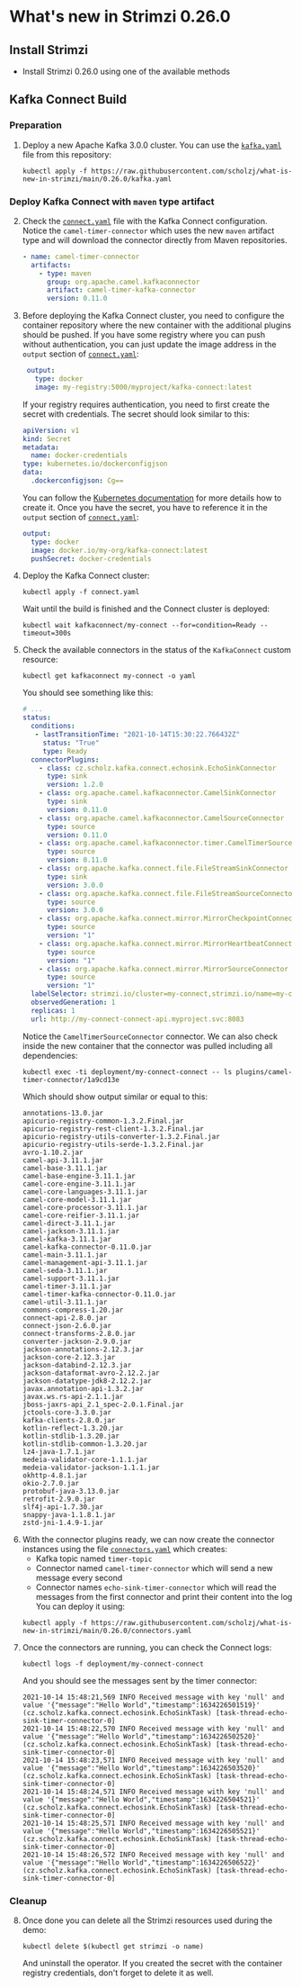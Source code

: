 # What's new in Strimzi 0.26.0

## Install Strimzi

* Install Strimzi 0.26.0 using one of the available methods

## Kafka Connect Build

### Preparation

1. Deploy a new Apache Kafka 3.0.0 cluster.
   You can use the [`kafka.yaml`](./kafka.yaml) file from this repository:
   ```
   kubectl apply -f https://raw.githubusercontent.com/scholzj/what-is-new-in-strimzi/main/0.26.0/kafka.yaml
   ```

### Deploy Kafka Connect with `maven` type artifact

2. Check the [`connect.yaml`](./connect.yaml) file with the Kafka Connect configuration.
   Notice the `camel-timer-connector` which uses the new `maven` artifact type and will download the connector directly from Maven repositories.
   ```yaml
   - name: camel-timer-connector
     artifacts:
       - type: maven
         group: org.apache.camel.kafkaconnector
         artifact: camel-timer-kafka-connector
         version: 0.11.0
    ```
3. Before deploying the Kafka Connect cluster, you need to configure the container repository where the new container with the additional plugins should be pushed.
   If you have some registry where you can push without authentication, you can just update the image address in the `output` section of [`connect.yaml`](./connect.yaml):
   ```yaml
    output:
      type: docker
      image: my-registry:5000/myproject/kafka-connect:latest
   ```
   If your registry requires authentication, you need to first create the secret with credentials.
   The secret should look similar to this:
   ```yaml
   apiVersion: v1
   kind: Secret
   metadata:
     name: docker-credentials
   type: kubernetes.io/dockerconfigjson
   data:
     .dockerconfigjson: Cg==
   ```
   You can follow the [Kubernetes documentation](https://kubernetes.io/docs/tasks/configure-pod-container/pull-image-private-registry) for more details how to create it.
   Once you have the secret, you have to reference it in the `output` section of [`connect.yaml`](./connect.yaml):
   ```yaml
   output:
     type: docker
     image: docker.io/my-org/kafka-connect:latest
     pushSecret: docker-credentials
   ```
4. Deploy the Kafka Connect cluster:
   ```
   kubectl apply -f connect.yaml
   ```
   Wait until the build is finished and the Connect cluster is deployed:
   ```
   kubectl wait kafkaconnect/my-connect --for=condition=Ready --timeout=300s
   ```
5. Check the available connectors in the status of the `KafkaConnect` custom resource:
   ```
   kubectl get kafkaconnect my-connect -o yaml
   ```
   You should see something like this:
   ```yaml
   # ...
   status:
     conditions:
      - lastTransitionTime: "2021-10-14T15:30:22.766432Z"
        status: "True"
        type: Ready
     connectorPlugins:
       - class: cz.scholz.kafka.connect.echosink.EchoSinkConnector
         type: sink
         version: 1.2.0
       - class: org.apache.camel.kafkaconnector.CamelSinkConnector
         type: sink
         version: 0.11.0
       - class: org.apache.camel.kafkaconnector.CamelSourceConnector
         type: source
         version: 0.11.0
       - class: org.apache.camel.kafkaconnector.timer.CamelTimerSourceConnector
         type: source
         version: 0.11.0
       - class: org.apache.kafka.connect.file.FileStreamSinkConnector
         type: sink
         version: 3.0.0
       - class: org.apache.kafka.connect.file.FileStreamSourceConnector
         type: source
         version: 3.0.0
       - class: org.apache.kafka.connect.mirror.MirrorCheckpointConnector
         type: source
         version: "1"
       - class: org.apache.kafka.connect.mirror.MirrorHeartbeatConnector
         type: source
         version: "1"
       - class: org.apache.kafka.connect.mirror.MirrorSourceConnector
         type: source
         version: "1"
     labelSelector: strimzi.io/cluster=my-connect,strimzi.io/name=my-connect-connect,strimzi.io/kind=KafkaConnect
     observedGeneration: 1
     replicas: 1
     url: http://my-connect-connect-api.myproject.svc:8083
   ```
   Notice the `CamelTimerSourceConnector` connector.
   We can also check inside the new container that the connector was pulled including all dependencies:
   ```
   kubectl exec -ti deployment/my-connect-connect -- ls plugins/camel-timer-connector/1a9cd13e
   ```
   Which should show output similar or equal to this:
   ```
   annotations-13.0.jar
   apicurio-registry-common-1.3.2.Final.jar
   apicurio-registry-rest-client-1.3.2.Final.jar
   apicurio-registry-utils-converter-1.3.2.Final.jar
   apicurio-registry-utils-serde-1.3.2.Final.jar
   avro-1.10.2.jar
   camel-api-3.11.1.jar
   camel-base-3.11.1.jar
   camel-base-engine-3.11.1.jar
   camel-core-engine-3.11.1.jar
   camel-core-languages-3.11.1.jar
   camel-core-model-3.11.1.jar
   camel-core-processor-3.11.1.jar
   camel-core-reifier-3.11.1.jar
   camel-direct-3.11.1.jar
   camel-jackson-3.11.1.jar
   camel-kafka-3.11.1.jar
   camel-kafka-connector-0.11.0.jar
   camel-main-3.11.1.jar
   camel-management-api-3.11.1.jar
   camel-seda-3.11.1.jar
   camel-support-3.11.1.jar
   camel-timer-3.11.1.jar
   camel-timer-kafka-connector-0.11.0.jar
   camel-util-3.11.1.jar
   commons-compress-1.20.jar
   connect-api-2.8.0.jar
   connect-json-2.6.0.jar
   connect-transforms-2.8.0.jar
   converter-jackson-2.9.0.jar
   jackson-annotations-2.12.3.jar
   jackson-core-2.12.3.jar
   jackson-databind-2.12.3.jar
   jackson-dataformat-avro-2.12.2.jar
   jackson-datatype-jdk8-2.12.2.jar
   javax.annotation-api-1.3.2.jar
   javax.ws.rs-api-2.1.1.jar
   jboss-jaxrs-api_2.1_spec-2.0.1.Final.jar
   jctools-core-3.3.0.jar
   kafka-clients-2.8.0.jar
   kotlin-reflect-1.3.20.jar
   kotlin-stdlib-1.3.20.jar
   kotlin-stdlib-common-1.3.20.jar
   lz4-java-1.7.1.jar
   medeia-validator-core-1.1.1.jar
   medeia-validator-jackson-1.1.1.jar
   okhttp-4.8.1.jar
   okio-2.7.0.jar
   protobuf-java-3.13.0.jar
   retrofit-2.9.0.jar
   slf4j-api-1.7.30.jar
   snappy-java-1.1.8.1.jar
   zstd-jni-1.4.9-1.jar  
   ```
6. With the connector plugins ready, we can now create the connector instances using the file [`connectors.yaml`](./connectors.yaml) which creates:
     * Kafka topic named `timer-topic`
     * Connector named `camel-timer-connector` which will send a new message every second
     * Connector names `echo-sink-timer-connector` which will read the messages from the first connector and print their content into the log
   You can deploy it using:
   ```
   kubectl apply -f https://raw.githubusercontent.com/scholzj/what-is-new-in-strimzi/main/0.26.0/connectors.yaml
   ```
7. Once the connectors are running, you can check the Connect logs:
   ```
   kubectl logs -f deployment/my-connect-connect
   ```
   And you should see the messages sent by the timer connector:
   ```
   2021-10-14 15:48:21,569 INFO Received message with key 'null' and value '{"message":"Hello World","timestamp":1634226501519}' (cz.scholz.kafka.connect.echosink.EchoSinkTask) [task-thread-echo-sink-timer-connector-0]
   2021-10-14 15:48:22,570 INFO Received message with key 'null' and value '{"message":"Hello World","timestamp":1634226502520}' (cz.scholz.kafka.connect.echosink.EchoSinkTask) [task-thread-echo-sink-timer-connector-0]
   2021-10-14 15:48:23,571 INFO Received message with key 'null' and value '{"message":"Hello World","timestamp":1634226503520}' (cz.scholz.kafka.connect.echosink.EchoSinkTask) [task-thread-echo-sink-timer-connector-0]
   2021-10-14 15:48:24,571 INFO Received message with key 'null' and value '{"message":"Hello World","timestamp":1634226504521}' (cz.scholz.kafka.connect.echosink.EchoSinkTask) [task-thread-echo-sink-timer-connector-0]
   2021-10-14 15:48:25,571 INFO Received message with key 'null' and value '{"message":"Hello World","timestamp":1634226505521}' (cz.scholz.kafka.connect.echosink.EchoSinkTask) [task-thread-echo-sink-timer-connector-0]
   2021-10-14 15:48:26,572 INFO Received message with key 'null' and value '{"message":"Hello World","timestamp":1634226506522}' (cz.scholz.kafka.connect.echosink.EchoSinkTask) [task-thread-echo-sink-timer-connector-0]
   ```

### Cleanup

8. Once done you can delete all the Strimzi resources used during the demo:
   ```
   kubectl delete $(kubectl get strimzi -o name)
   ```
   And uninstall the operator.
   If you created the secret with the container registry credentials, don't forget to delete it as well.
